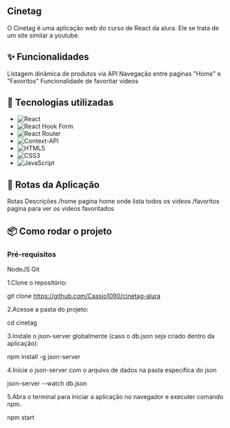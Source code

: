 ## Cinetag
O Cinetag é uma aplicação web do curso de React da alura. Ele se trata de um site similar a youtube.

## ✨ Funcionalidades
Listagem dinâmica de produtos via API 
Navegação entre paginas "Home" e "Favoritos"
Funcionalidade de favoritar vídeos

## 🚀 Tecnologias utilizadas
- ![React](https://img.shields.io/badge/react-%2320232a.svg?style=for-the-badge&logo=react&logoColor=%2361DAFB)
- ![React Hook Form](https://img.shields.io/badge/React%20Hook%20Form-%23EC5990.svg?style=for-the-badge&logo=reacthookform&logoColor=white)
- ![React Router](https://img.shields.io/badge/React_Router-CA4245?style=for-the-badge&logo=react-router&logoColor=white)
- ![Context-API](https://img.shields.io/badge/Context--Api-000000?style=for-the-badge&logo=react) 
- ![HTML5](https://img.shields.io/badge/html5-%23E34F26.svg?style=for-the-badge&logo=html5&logoColor=white)
- ![CSS3](https://img.shields.io/badge/css3-%231572B6.svg?style=for-the-badge&logo=css3&logoColor=white)
- ![JavaScript](https://img.shields.io/badge/javascript-%23323330.svg?style=for-the-badge&logo=javascript&logoColor=%23F7DF1E)

## 📍 Rotas da Aplicação 

Rotas Descrições
/home	pagina home onde lista todos os videos
/favoritos	pagina para ver os videos favoritados


## 📦 Como rodar o projeto
### Pré-requisitos

NodeJS 
Git 


1.Clone o repositório:

git clone https://github.com/Cassio1090/cinetag-alura

2.Acesse a pasta do projeto:

cd cinetag

3.Instale o json-server globalmente (caso o db.json seja criado dentro da aplicação):

npm install -g json-server

4.Inicie o json-server com o arquivo de dados na pasta especifica do json

json-server --watch db.json
 
5.Abra o terminal para iniciar a aplicação no navegador e executer comando npm.

npm start

